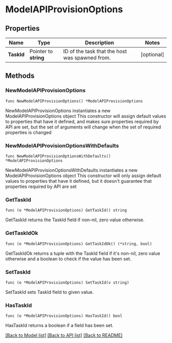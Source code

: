 # ModelAPIProvisionOptions

## Properties

Name | Type | Description | Notes
------------ | ------------- | ------------- | -------------
**TaskId** | Pointer to **string** | ID of the task that the host was spawned from. | [optional] 

## Methods

### NewModelAPIProvisionOptions

`func NewModelAPIProvisionOptions() *ModelAPIProvisionOptions`

NewModelAPIProvisionOptions instantiates a new ModelAPIProvisionOptions object
This constructor will assign default values to properties that have it defined,
and makes sure properties required by API are set, but the set of arguments
will change when the set of required properties is changed

### NewModelAPIProvisionOptionsWithDefaults

`func NewModelAPIProvisionOptionsWithDefaults() *ModelAPIProvisionOptions`

NewModelAPIProvisionOptionsWithDefaults instantiates a new ModelAPIProvisionOptions object
This constructor will only assign default values to properties that have it defined,
but it doesn't guarantee that properties required by API are set

### GetTaskId

`func (o *ModelAPIProvisionOptions) GetTaskId() string`

GetTaskId returns the TaskId field if non-nil, zero value otherwise.

### GetTaskIdOk

`func (o *ModelAPIProvisionOptions) GetTaskIdOk() (*string, bool)`

GetTaskIdOk returns a tuple with the TaskId field if it's non-nil, zero value otherwise
and a boolean to check if the value has been set.

### SetTaskId

`func (o *ModelAPIProvisionOptions) SetTaskId(v string)`

SetTaskId sets TaskId field to given value.

### HasTaskId

`func (o *ModelAPIProvisionOptions) HasTaskId() bool`

HasTaskId returns a boolean if a field has been set.


[[Back to Model list]](../README.md#documentation-for-models) [[Back to API list]](../README.md#documentation-for-api-endpoints) [[Back to README]](../README.md)


